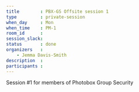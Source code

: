 ```yaml
---
title        : PBX-GS Offsite session 1
type         : private-session
when_day     : Mon
when_time    : PM-1
room_id      :
session_slack: 
status       : done
organizers   :
    - Jemma Davis-Smith
description  :
participants :
---
```



Session #1 for members of Photobox Group Security
